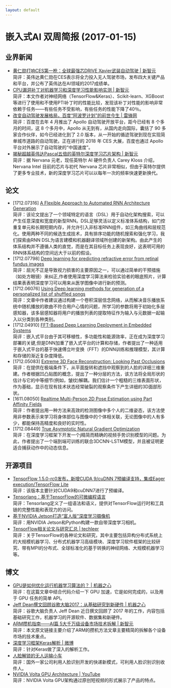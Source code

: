 ```yaml
---
layout: default
---
```


# 嵌入式AI 双周简报 (2017-01-15)

## 业界新闻

- [黄仁勋打响CES第一枪：全球最强芯DRIVE Xavier武装自动驾驶 | 新智元](https://mp.weixin.qq.com/s?timestamp=1516011357&src=3&ver=1&signature=Y*SvMcfP6LnMQTPt9ZOJkNRx8cHToVJK7l7P*TRvgbH4fyH1G-Km67BxFwKkiLXLRlt8QwJrcKThQPcOiB*BK8HVtTJNL8GijdEYEDtVKB-OgH2WrIGeyDYh0OHGy7E6ovzzI0NZFk7LPEc28AzNJCBSasJc*ex9rMVLlFKWRdM=)</br>
简评：英伟达黄仁勋在CES表示将全力投入无人驾驶市场，发布四大关键产品和平台，并公布了英伟达在AI领域的2017成绩单。
- [CPU漏洞补丁对机器学习和深度学习性能影响实测 | 新智元](https://mp.weixin.qq.com/s?timestamp=1516018763&src=3&ver=1&signature=Y*SvMcfP6LnMQTPt9ZOJkE-YNTEKuKlLIEsVtNozKgkjVTkNCG2M*ih5oRJEuh0zw8c8LT8CZbUt188BNny*uP3jSJcFs2CiOxE2GvnmjnZJomn7Dh49MmYjLwyMjA6PqmldJ2Vmy3cf5bz-BSu1RhpWjj-SjI7MOhs-VgbgSHM=) <br />
简评：本文作者对神经网络（TensorFlow&Keras）、Scikit-learn、XGBoost等进行了使用和不使用PTI补丁时的性能比较，发现该补丁对性能的影响非常依赖于任务——有些任务不受影响，有些任务的性能下降了40％。
- [改变自动驾驶发展格局，百度“阿波罗计划”的前世今生 | 雷锋网](https://mp.weixin.qq.com/s?timestamp=1516013308&src=3&ver=1&signature=Y*SvMcfP6LnMQTPt9ZOJkAP8td9dPU*X7kgtHADvvgTwSmv3kVoMkxYAkA7Hp0v0bxwAyEWgHGT8ZVDudQ6la*HL3COqj6aOir8Ytpg1nUD74De95w4qAh07M6Zid2BWaI9QI7Gn1-oA6lrGEvcJkhbb9ZRzeGXXsBrBup*SuLI=)<br />
简评：百度在去年 4 月推出了 Apollo 自动驾驶开放平台，距今已经有 8 个多月的时间，这 8 个多月中，Apollo 从无到有，从国内走向国际，囊括了 90 多家合作伙伴，如今已经进化到了 2.0 版本，从一开始的循迹驾驶到现在实现简单城市道路的自动驾驶。正在进行的 2018 年 CES 大展，百度也通过 Apollo 平台对外展示了自动驾驶的“中国速度”。
- [揭秘超越英伟达Pascal五倍的英特尔深度学习芯片架构 | 新智元](https://mp.weixin.qq.com/s?timestamp=1516018932&src=3&ver=1&signature=Y*SvMcfP6LnMQTPt9ZOJkJ79FvG5Jp36g4Zy22ZZ2deQLjKB4sjsgC4CpbSXxlw-TEqfJod4XGf6tPfq42sdrm-u53vu4-jX6MnvlTPCSntFWp5KPayj0BUjWyqlNej9BXowlgG5mmB7Ovp-LQ5718l0CapFG2mHDwyrMZ70mXc=)<br />
简评：据 Nervana 元老，现任英特尔 AI 硬件负责人 Carey Kloss 介绍，Nervana Intel 目前的芯片与初代 Nervana 芯片非常相似，但由于英特尔提供了更多专业技术，新的深度学习芯片可以以每年一次的频率快速更新换代。

## 论文
- [1712.07316] [A Flexible Approach to Automated RNN Architecture Generation](https://arxiv.org/abs/1712.07316)</br>
简评：该论文提出了一个领域特定的语言（DSL）用于自动化架构搜索，可以产生任意深度和宽度的新型RNN。DSL足够灵活以定义标准体系结构，如门控重复单元和长期短期内存，并允许引入非标准RNN组件，如三角曲线和层规范化。使用两种不同的候选生成技术，具有排序功能的随机搜索和强化学习，我们探索由RNN DSL为语言建模和机器翻译领域所创建的新架构。由此产生的体系结构并不遵循人类的直觉，而是在其目标任务上表现良好，这表明可用的RNN体系结构的空间远大于以前的假设。
- [1712.07798] [Deep learning for predicting refractive error from retinal fundus images](https://arxiv.org/abs/1712.07798)</br>
简评：屈光不正是导致视力损害的主要原因之一，可以通过简单的干预措施（如处方眼镜）来纠正,作者使用深度学习算法来检验实验者的眼底照片，计算结果表表明深度学习可以用来从医学图像中进行新的预测。
- [1712.06076] [Using Deep learning methods for generation of a personalized list of shuffled songs](https://arxiv.org/abs/1712.06076)</br>
简评：文章中作者建议通过构建一个卷积深层信念网络，从而解决音乐播放系统中随机播放的歌曲不符合用户心情的问题，所学习的参数将用于初始化多层感知器，该多层感知器将用户的播放列表的提取特征作为输入与元数据一起输入以分类到各种类别。
- [1712.04910] [FFT-Based Deep Learning Deployment in Embedded Systems](https://arxiv.org/abs/1712.04910)</br>
简评：嵌入式平台由于其可移植性，多功能性和能源效率，正在成为深度学习部署的关键,但是DNN加重了嵌入式平台的计算和存储，作者提出了一种适用于嵌入式平台的基于快速傅立叶变换（FFT）的DNN训练和推理模型，其计算和存储的渐近复杂度降低。
- [1712.05083] [Extreme 3D Face Reconstruction: Looking Past Occlusions](https://arxiv.org/abs/1712.05083)</br>
简评：在提供在极端条件下，从平面旋转和遮挡中观察到的人脸的详细三维重建。作者根据凹凸贴图的概念，提出了一种分层的方法，该方法将全局形状的估计与它的中等细节(例如，皱纹)解耦。我们估计一个粗糙的三维表面形状，作为基础，显示在现有技术状态经常破裂的观察条件下产生详细的3D面部形状。
- [1611.08050] [Realtime Multi-Person 2D Pose Estimation using Part Affinity Fields](https://arxiv.org/abs/1611.08050)</br>
简评：作者提出用一种方法来高效的检测图像中多个人的二维姿态，该方法使用非参数表示来学习将身体部位与图像中的个体相关联，无论图像中的人有多少，都能保持高精度和良好的实时性。
- [1712.08449] [True Asymptotic Natural Gradient Optimization](https://arxiv.org/abs/1712.08449)</br>
简评：在深度学习框架下开发一个j精简而精确的视频手势识别模型的问题。为此，作者提出了一个端到端可训练的联合3DCNN-LSTM模型，并且被证明更适合捕获动作中的动态信息。


## 开源项目

- [TensorFlow 1.5.0-rc0发布，新增CUDA 9/cuDNN 7预编译支持，集成Eager execution/TensorFlow Lite](https://github.com/tensorflow/tensorflow/releases/tag/v1.5.0-rc0)</br>
简评：该版本主要针对CUDA9和cuDNN7进行了预编译。
- [Tensorlang：基于TensorFlow的可微编程语言](https://github.com/tensorlang/tensorlang)</br>
简评：Tensorlang定义了一组语法和语义，提供对TensorFlow运行时和工具链的完整性能和表现力的访问。
- [基于NVIDIA Jetson打造“富人版”深度学习摄像机](https://github.com/burningion/rich-mans-deep-learning-camera)</br>
简评：用NVIDIA Jetson和Python构建一款自带深度学习相机。
- [TensorFlow相关论文与研究汇总 | techleer](https://www.techleer.com/articles/419-a-curated-list-of-dedicated-resources-tensorflow-papers/)</br>
简评：关于TensorFlow的各种论文和研究，其中主要包括异构分布式系统上的大规模机器学习、分布式机器学习高级模块、深度学习软件框架的比较研究、带有MPI的分布式、全球标准化的基于转换的神经网络、大规模机器学习等。

## 博文

- [GPU是如何优化运行机器学习算法的？ | 机器之心](https://mp.weixin.qq.com/s?timestamp=1516018932&src=3&ver=1&signature=Y*SvMcfP6LnMQTPt9ZOJkJ79FvG5Jp36g4Zy22ZZ2deQLjKB4sjsgC4CpbSXxlw-TEqfJod4XGf6tPfq42sdrm-u53vu4-jX6MnvlTPCSntnIgJF-UBd51iDsG4sc8TaJmRUrwgRjQkzEVcP*gWCJCh*iIVP3o2tJnkVvdBhvoY=)<br />
简评：在这篇文章中结合代码介绍一下 GPU 加速，它是如何完成的，以及用于 GPU 任务的简单 API。
- [Jeff Dean撰文回顾谷歌大脑2017：从基础研究到新硬件 | 机器之心](https://mp.weixin.qq.com/s?timestamp=1516018932&src=3&ver=1&signature=Y*SvMcfP6LnMQTPt9ZOJkJ79FvG5Jp36g4Zy22ZZ2deQLjKB4sjsgC4CpbSXxlw-TEqfJod4XGf6tPfq42sdrm-u53vu4-jX6MnvlTPCSntKQ-bvsEjuz8I-T9XXKRadEBY-11f4GgyxEZXqTnUWGowzlwaNtvNWQoRRkv1TW9M=)<br />
简评：谷歌大脑负责人 Jeff Dean 近日撰文回顾了 2017 年的工作，内容包括基础研究工作，机器学习的开源软件、数据集和新硬件。
- [ARM攒机指南——AI篇 5大千万级设备市场技术拆解 | 新智元](http://mp.weixin.qq.com/s/6ksL9p1Gmnrd2HahU3KniQ)</br>
简评：本文原文链接主要介绍了ARM的攒机方法文章主要精简的拆解各个设备市场的技术重点。
- [深度学习框架Keras解析 | 微博](https://weibo.com/tv/v/FDdlhe4BT?fid=1034:8e4d1ec8c10716320ae216ea9cca1bdf)</br>
简评：针对Keras做了深入的解析工作。
- [人脸解锁的无人运输小车](https://weibo.com/tv/v/FD3mycpN4?fid=1034:fe9c2486fcf2409470de17ca981eb3b6)</br>
简评：国外一家公司利用人脸识别开发的快递新模式，可利用人脸识别识别收件人。
- [NVIDIA Volta GPU Architecture | YouTube](https://www.youtube.com/watch?v=5TUk5BtM0Bc)</br>
简评：NVIDIA Volta GPU架构通过原创短视频的形式展示了产品的特点。
